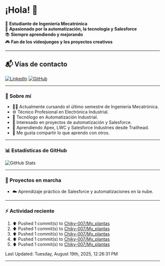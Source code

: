# ¡Hola! 👋

:rocket: **Estudiante de Ingeniería Mecatrónica**  
:robot: **Apasionado por la automatización, la tecnología y Salesforce**  
:books: **Siempre aprendiendo y mejorando**  
🎮 **Fan de los videojuegos y los proyectos creativos**

---

## 📬 Vías de contacto

[![LinkedIn](https://img.shields.io/badge/LinkedIn-Camilo-blue?style=for-the-badge&logo=linkedin)](https://www.linkedin.com/in/andreycamiloromero/)
[![GitHub](https://img.shields.io/badge/GitHub-Camilo-black?style=for-the-badge&logo=github)](https://github.com/Chiky-007)

---

### 🚀 Sobre mí

- 👨‍🎓 Actualmente cursando el último semestre de Ingeniería Mecatrónica.  
- ⚙️ Técnico Profesional en Electrónica Industrial.  
- 🤖 Tecnólogo en Automatización Industrial.  
- 🧠 Interesado en proyectos de automatización y Salesforce.  
- 🌱 Aprendiendo Apex, LWC y Salesforce Industries desde Trailhead.  
- 💬 Me gusta compartir lo que aprendo con otros.

---

### 📊 Estadísticas de GitHub

![GitHub Stats](https://github-readme-stats.vercel.app/api?username=Chiky-007&show_icons=true&theme=radical)

---

### 🚧 Proyectos en marcha

- ☁️ Aprendizaje práctico de Salesforce y automatizaciones en la nube.

---

### ⚡ Actividad reciente
<!--RECENT_ACTIVITY:start-->
1. ⬆️ Pushed 1 commit(s) to [Chiky-007/My_plantas](https://github.com/Chiky-007/My_plantas)<br>
2. ⬆️ Pushed 1 commit(s) to [Chiky-007/My_plantas](https://github.com/Chiky-007/My_plantas)<br>
3. ⬆️ Pushed 1 commit(s) to [Chiky-007/My_plantas](https://github.com/Chiky-007/My_plantas)<br>
4. ⬆️ Pushed 1 commit(s) to [Chiky-007/My_plantas](https://github.com/Chiky-007/My_plantas)<br>
5. ⬆️ Pushed 1 commit(s) to [Chiky-007/My_plantas](https://github.com/Chiky-007/My_plantas)<br>
<!--RECENT_ACTIVITY:end-->

<!--RECENT_ACTIVITY:last_update-->
Last Updated: Tuesday, August 19th, 2025, 12:26:31 PM
<!--RECENT_ACTIVITY:last_update_end-->

---